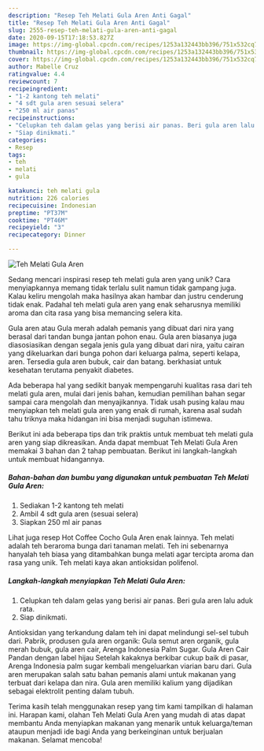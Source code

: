 ```yaml
---
description: "Resep Teh Melati Gula Aren Anti Gagal"
title: "Resep Teh Melati Gula Aren Anti Gagal"
slug: 2555-resep-teh-melati-gula-aren-anti-gagal
date: 2020-09-15T17:18:53.827Z
image: https://img-global.cpcdn.com/recipes/1253a132443bb396/751x532cq70/teh-melati-gula-aren-foto-resep-utama.jpg
thumbnail: https://img-global.cpcdn.com/recipes/1253a132443bb396/751x532cq70/teh-melati-gula-aren-foto-resep-utama.jpg
cover: https://img-global.cpcdn.com/recipes/1253a132443bb396/751x532cq70/teh-melati-gula-aren-foto-resep-utama.jpg
author: Mabelle Cruz
ratingvalue: 4.4
reviewcount: 7
recipeingredient:
- "1-2 kantong teh melati"
- "4 sdt gula aren sesuai selera"
- "250 ml air panas"
recipeinstructions:
- "Celupkan teh dalam gelas yang berisi air panas. Beri gula aren lalu aduk rata."
- "Siap dinikmati."
categories:
- Resep
tags:
- teh
- melati
- gula

katakunci: teh melati gula 
nutrition: 226 calories
recipecuisine: Indonesian
preptime: "PT37M"
cooktime: "PT46M"
recipeyield: "3"
recipecategory: Dinner

---
```



![Teh Melati Gula Aren](https://img-global.cpcdn.com/recipes/1253a132443bb396/751x532cq70/teh-melati-gula-aren-foto-resep-utama.jpg)

Sedang mencari inspirasi resep teh melati gula aren yang unik? Cara menyiapkannya memang tidak terlalu sulit namun tidak gampang juga. Kalau keliru mengolah maka hasilnya akan hambar dan justru cenderung tidak enak. Padahal teh melati gula aren yang enak seharusnya memiliki aroma dan cita rasa yang bisa memancing selera kita.

Gula aren atau Gula merah adalah pemanis yang dibuat dari nira yang berasal dari tandan bunga jantan pohon enau. Gula aren biasanya juga diasosiasikan dengan segala jenis gula yang dibuat dari nira, yaitu cairan yang dikeluarkan dari bunga pohon dari keluarga palma, seperti kelapa, aren. Tersedia gula aren bubuk, cair dan batang. berkhasiat untuk kesehatan terutama penyakit diabetes.

Ada beberapa hal yang sedikit banyak mempengaruhi kualitas rasa dari teh melati gula aren, mulai dari jenis bahan, kemudian pemilihan bahan segar sampai cara mengolah dan menyajikannya. Tidak usah pusing kalau mau menyiapkan teh melati gula aren yang enak di rumah, karena asal sudah tahu triknya maka hidangan ini bisa menjadi suguhan istimewa.


Berikut ini ada beberapa tips dan trik praktis untuk membuat teh melati gula aren yang siap dikreasikan. Anda dapat membuat Teh Melati Gula Aren memakai 3 bahan dan 2 tahap pembuatan. Berikut ini langkah-langkah untuk membuat hidangannya.

<!--inarticleads1-->

##### Bahan-bahan dan bumbu yang digunakan untuk pembuatan Teh Melati Gula Aren:

1. Sediakan 1-2 kantong teh melati
1. Ambil 4 sdt gula aren (sesuai selera)
1. Siapkan 250 ml air panas


Lihat juga resep Hot Coffee Cocho Gula Aren enak lainnya. Teh melati adalah teh beraroma bunga dari tanaman melati. Teh ini sebenarnya hanyalah teh biasa yang ditambahkan bunga melati agar tercipta aroma dan rasa yang unik. Teh melati kaya akan antioksidan polifenol. 

<!--inarticleads2-->

##### Langkah-langkah menyiapkan Teh Melati Gula Aren:

1. Celupkan teh dalam gelas yang berisi air panas. Beri gula aren lalu aduk rata.
1. Siap dinikmati.


Antioksidan yang terkandung dalam teh ini dapat melindungi sel-sel tubuh dari. Pabrik, produsen gula aren organik: Gula semut aren organik, gula merah bubuk, gula aren cair, Arenga Indonesia Palm Sugar. Gula Aren Cair Pandan dengan label hijau Setelah kakaknya berkibar cukup baik di pasar, Arenga Indonesia palm sugar kembali mengeluarkan viarian baru dari. Gula aren merupakan salah satu bahan pemanis alami untuk makanan yang terbuat dari kelapa dan nira. Gula aren memiliki kalium yang dijadikan sebagai elektrolit penting dalam tubuh. 

Terima kasih telah menggunakan resep yang tim kami tampilkan di halaman ini. Harapan kami, olahan Teh Melati Gula Aren yang mudah di atas dapat membantu Anda menyiapkan makanan yang menarik untuk keluarga/teman ataupun menjadi ide bagi Anda yang berkeinginan untuk berjualan makanan. Selamat mencoba!
